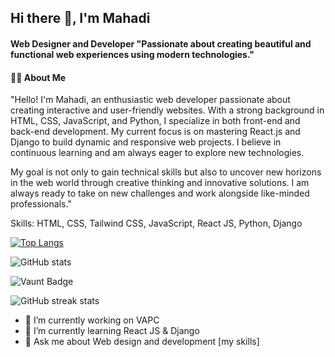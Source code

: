 ## Hi there 👋, I'm Mahadi
#### Web Designer and Developer "Passionate about creating beautiful and functional web experiences using modern technologies." 




#### 🧑‍💻 About Me
"Hello! I'm Mahadi, an enthusiastic web developer passionate about creating interactive and user-friendly websites. With a strong background in HTML, CSS, JavaScript, and Python, I specialize in both front-end and back-end development. My current focus is on mastering React.js and Django to build dynamic and responsive web projects. I believe in continuous learning and am always eager to explore new technologies.

My goal is not only to gain technical skills but also to uncover new horizons in the web world through creative thinking and innovative solutions. I am always ready to take on new challenges and work alongside like-minded professionals."

Skills: HTML, CSS, Tailwind CSS, JavaScript, React JS, Python, Django


[![Top Langs](https://github-readme-stats.vercel.app/api/top-langs/?username=mahadi609im)](https://github.com/anuraghazra/github-readme-stats)

![GitHub stats](https://github-readme-stats.vercel.app/api?username=mahadi609im&show_icons=true)  

![Vaunt Badge](https://api.vaunt.dev/v1/github/entities/mahadi609im/contributions?format=svg&private=false)  

![GitHub streak stats](https://streak-stats.demolab.com/?user=mahadi609im)  




- 🔭 I’m currently working on VAPC 
- 🌱 I’m currently learning React JS & Django 
- 💬 Ask me about Web design and development [my skills]




